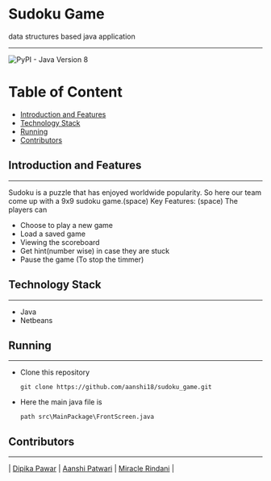 # Sudoku Game
data structures based java application

---

<img alt="PyPI - Java Version 8" src="https://img.shields.io/badge/java%20-2.8-green"> 


<h1>Table of Content</h1>

- [Introduction and Features](#introduction-and-features)
- [Technology Stack](#technology-stack)
- [Running](#running)
- [Contributors](#contributors)



## Introduction and Features
---
 Sudoku is a puzzle that has enjoyed worldwide popularity. So here our team come up with a 9x9 sudoku game.(space)
 Key Features: (space)
 The players can 
 - Choose to play a new game
 - Load a saved game
 - Viewing the scoreboard 
 - Get hint(number wise) in case they are stuck 
 - Pause the game (To stop the timmer)



## Technology Stack
---

- Java
- Netbeans

## Running
---

- Clone this repository

  ```
  git clone https://github.com/aanshi18/sudoku_game.git
  ```
 
- Here the main java file is 
  ```
  path src\MainPackage\FrontScreen.java
  ```


## Contributors

---

| [Dipika Pawar](https://github.com/DipikaPawar12)                                                                                                            | [Aanshi Patwari](https://github.com/aanshi18)                                                                                                            | [Miracle Rindani](https://github.com/mrindani)                                                                                                |


